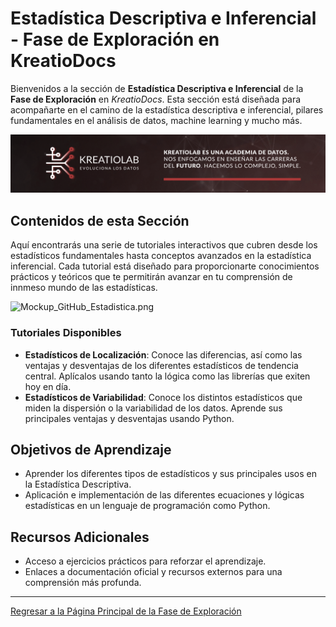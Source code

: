 # Estadística Descriptiva e Inferencial - Fase de Exploración en KreatioDocs

Bienvenidos a la sección de **Estadística Descriptiva e Inferencial** de la **Fase de Exploración** en *KreatioDocs*. Esta sección está diseñada para acompañarte en el camino de la estadística descriptiva e inferencial, pilares fundamentales en el análisis de datos, machine learning y mucho más.

![Cabecera.png](/img/Cabecera.png)

## Contenidos de esta Sección

Aquí encontrarás una serie de tutoriales interactivos que cubren desde los estadísticos fundamentales hasta conceptos avanzados en la estadística inferencial. Cada tutorial está diseñado para proporcionarte conocimientos prácticos y teóricos que te permitirán avanzar en tu comprensión de innmeso mundo de las estadísticas.

![Mockup_GitHub_Estadistica.png](img/Mockup_GitHub_Estadistica.png)

### Tutoriales Disponibles

- **Estadísticos de Localización**: Conoce las diferencias, así como las ventajas y desventajas de los diferentes estadísticos de tendencia central. Aplícalos usando tanto la lógica como las librerías que exiten hoy en día.
- **Estadísticos de Variabilidad**: Conoce los distintos estadísticos que miden la dispersión o la variabilidad de los datos. Aprende sus principales ventajas y desventajas usando Python.

## Objetivos de Aprendizaje

- Aprender los diferentes tipos de estadísticos y sus principales usos en la Estadística Descriptiva.
- Aplicación e implementación de las diferentes ecuaciones y lógicas estadísticas en un lenguaje de programación como Python.

## Recursos Adicionales

- Acceso a ejercicios prácticos para reforzar el aprendizaje.
- Enlaces a documentación oficial y recursos externos para una comprensión más profunda.

---

[Regresar a la Página Principal de la Fase de Exploración](../README.md)